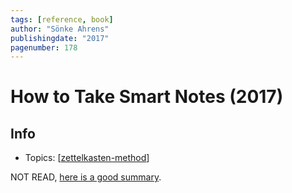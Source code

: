 ```yaml
---
tags: [reference, book]
author: "Sönke Ahrens"
publishingdate: "2017"
pagenumber: 178
---
```


# How to Take Smart Notes (2017)

## Info

- Topics: [[zettelkasten-method]]

NOT READ, [here is a good summary](https://durmonski.com/book-summaries/how-to-take-smart-notes/).

[//begin]: # "Autogenerated link references for markdown compatibility"
[zettelkasten-method]: zettelkasten-method "Zettelkasten Method"
[//end]: # "Autogenerated link references"